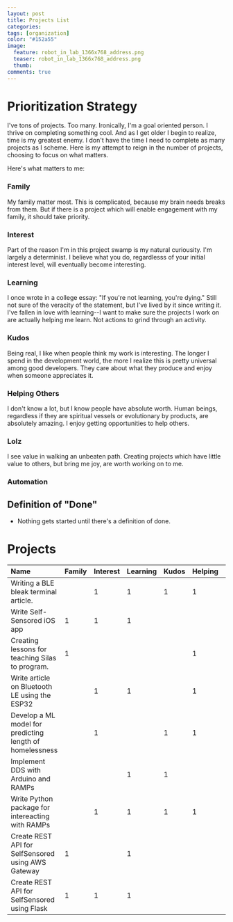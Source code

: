 ```yaml
---
layout: post
title: Projects List
categories: 
tags: [organization]
color: "#152a55"
image:
  feature: robot_in_lab_1366x768_address.png
  teaser: robot_in_lab_1366x768_address.png
  thumb:
comments: true
---
```


# Prioritization Strategy
I've tons of projects.  Too many.  Ironically, I'm a goal oriented person.  I thrive on completing something cool. And as I get older I begin to realize, time is my greatest enemy.  I don't have the time I need to complete as many projects as I scheme.  Here is my attempt to reign in the number of projects, choosing to focus on what matters.

Here's what matters to me:

###  Family
My family matter most.  This is complicated, because my brain needs breaks from them.  But if there is a project which will enable engagement with my family, it should take priority.

### Interest
Part of the reason I'm in this project swamp is my natural curiousity.  I'm largely a determinist.  I believe what you do, regardlesss of your initial interest level, will eventually become interesting.  

### Learning
I once wrote in a college essay: "If you're not learning, you're dying."  Still not sure of the veracity of the statement, but I've lived by it since writing it.  I've fallen in love with learning--I want to make sure the projects I work on are actually helping me learn.  Not actions to grind through an activity.

### Kudos
Being real, I like when people think my work is interesting.  The longer I spend in the development world, the more I realize this is pretty universal among good developers.  They care about what they produce and enjoy when someone appreciates it.

### Helping Others
I don't know a lot, but I know people have absolute worth.  Human beings, regardless if they are spiritual vessels or evolutionary by products, are absolutely amazing.  I enjoy getting opportunities to help others.

### Lolz
I see value in walking an unbeaten path.  Creating projects which have little value to others, but bring me joy, are worth working on to me.

### Automation

## Definition of "Done"

* Nothing gets started until there's a definition of done.


# Projects

| Name                                                     | Family   | Interest   | Learning   | Kudos   | Helping   | Lolz   | Total   |
|:---------------------------------------------------------|:---------|:-----------|:-----------|:--------|:----------|:-------|:--------|
| Writing a BLE bleak terminal article.                    |          | 1          | 1          | 1       | 1         |        | 4       |
| Write Self-Sensored iOS app                              | 1        | 1          | 1          |         |           |        | 3       |
| Creating lessons for teaching Silas to program.          | 1        |            |            |         | 1         |        | 2       |
| Write article on Bluetooth LE using the ESP32            |          | 1          | 1          |         | 1         | 1      | 4       |
| Develop a ML model for predicting length of homelessness |          | 1          |            | 1       | 1         | 1      | 4       |
| Implement DDS with Arduino and RAMPs                     |          |            | 1          | 1       |           |        | 2       |
| Write Python package for intereacting with RAMPs         |          | 1          | 1          | 1       | 1         | 1      | 5       |
| Create REST API for SelfSensored using AWS Gateway       | 1        |            | 1          |         |           |        |         |
| Create REST API for SelfSensored using Flask             | 1        | 1          | 1          |         |           |        |         |
